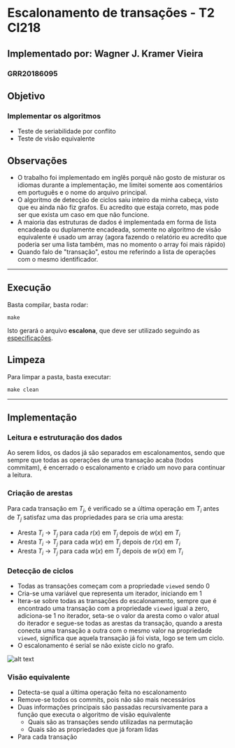 # Escalonamento de transações - T2 CI218

## Implementado por: Wagner J. Kramer Vieira

### GRR20186095

## Objetivo

### Implementar os algoritmos

- Teste de seriabilidade por conflito
- Teste de visão equivalente

## Observações

- O trabalho foi implementado em inglês porquê não gosto de misturar os idiomas durante a implementação, me limitei somente aos comentários em português e o nome do arquivo principal.
- O algoritmo de detecção de ciclos saiu inteiro da minha cabeça, visto que eu ainda não fiz grafos. Eu acredito que estaja correto, mas pode ser que exista um caso em que não funcione.
- A maioria das estruturas de dados é implementada em forma de lista encadeada ou duplamente encadeada, somente no algoritmo de visão equivalente é usado um array (agora fazendo o relatório eu acredito que poderia ser uma lista também, mas no momento o array foi mais rápido)
- Quando falo de "transação", estou me referindo a lista de operações com o mesmo identificador.

***

## Execução

Basta compilar, basta rodar:

```shell
make
```

Isto gerará o arquivo **escalona**, que deve ser utilizado seguindo as [especificações](https://www.inf.ufpr.br/eduardo/ensino/ci218/trabalhos/escalona/escalona.html).

## Limpeza

Para limpar a pasta, basta executar:

```shell
make clean
```

***

## Implementação

### Leitura e estruturação dos dados

Ao serem lidos, os dados já são separados em escalonamentos, sendo que sempre que todas as operações de uma transação acaba (todos commitam), é encerrado o escalonamento e criado um novo para continuar a leitura.

### Criação de arestas

Para cada transação em $T_j$, é verificado se a última operação em $T_i$ antes de $T_j$ satisfaz uma das propriedades para se cria uma aresta:

- Aresta $T_i$ -> $T_j$ para cada $r(x)$ em $T_j$ depois de $w(x)$ em $T_i$
- Aresta $T_i$ -> $T_j$ para cada $w(x)$ em $T_j$ depois de $r(x)$ em $T_i$
- Aresta $T_i$ -> $T_j$ para cada $w(x)$ em $T_j$ depois de $w(x)$ em $T_i$

### Detecção de ciclos

- Todas as transações começam com a propriedade ```viewed``` sendo 0
- Cria-se uma variável que representa um iterador, iniciando em 1
- Itera-se sobre todas as transações do escalonamento, sempre que é encontrado uma transação com a propriedade ```viewed``` igual a zero, adiciona-se 1 no iterador, seta-se o valor da aresta como o valor atual do iterador e segue-se todas as arestas da transação, quando a aresta conecta uma transação a outra com o mesmo valor na propriedade ```viewed```, significa que aquela transação já foi vista, logo se tem um ciclo.
- O escalonamento é serial se não existe ciclo no grafo.

![alt text](https://github.com/kramer2005/escalona/blob/master/ciclo-grafo.jpg?raw=true)

### Visão equivalente

- Detecta-se qual a última operação feita no escalonamento
- Remove-se todos os commits, pois não são mais necessários
- Duas informações principais são passadas recursivamente para a função que executa o algoritmo de visão equivalente
  - Quais são as transações sendo utilizadas na permutação
  - Quais são as propriedades que já foram lidas
- Para cada transação

